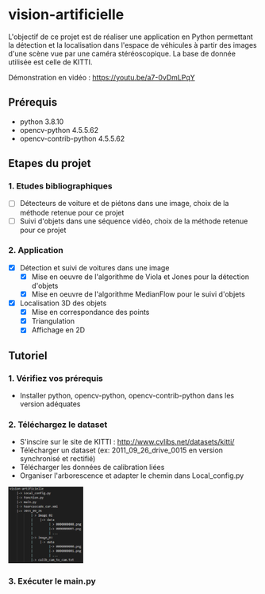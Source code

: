 # vision-artificielle
L'objectif de ce projet est de réaliser une application en Python permettant la détection et la localisation dans l'espace de véhicules à partir des images d'une scène vue par une caméra stéréoscopique. La base de donnée utilisée est celle de KITTI.

Démonstration en vidéo : https://youtu.be/a7-0vDmLPqY

## Prérequis
- python 				3.8.10
- opencv-python         4.5.5.62
- opencv-contrib-python 4.5.5.62

## Etapes du projet
### 1. Etudes bibliographiques
- [ ] Détecteurs de voiture et de piétons dans une image, choix de la méthode retenue pour ce projet
- [ ] Suivi d'objets dans une séquence vidéo, choix de la méthode retenue pour ce projet

### 2. Application
- [x] Détection et suivi de voitures dans une image
	- [x] Mise en oeuvre de l'algorithme de Viola et Jones pour la détection d'objets
	- [x] Mise en oeuvre de l'algorithme MedianFlow pour le suivi d'objets
- [x] Localisation 3D des objets
	- [x] Mise en correspondance des points
	- [x] Triangulation
	- [x] Affichage en 2D 

## Tutoriel
### 1. Vérifiez vos prérequis
- Installer python, opencv-python, opencv-contrib-python dans les version adéquates

### 2. Téléchargez le dataset
- S'inscire sur le site de KITTI : http://www.cvlibs.net/datasets/kitti/
- Télécharger un dataset (ex: 2011_09_26_drive_0015 en version synchronisé et rectifié)
- Télécharger les données de calibration liées
- Organiser l'arborescence et adapter le chemin dans Local_config.py
<img src="Doc/Arborescence.PNG" width=30%/>

### 3. Exécuter le main.py

